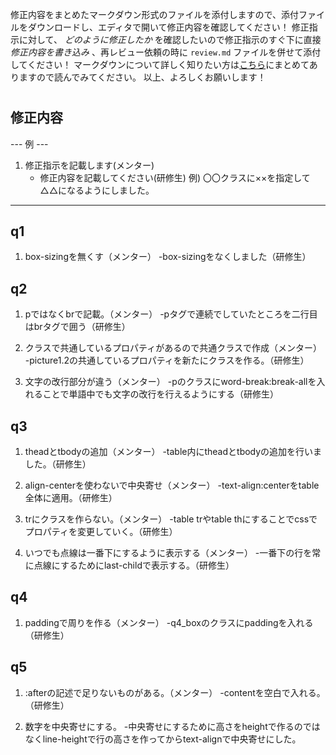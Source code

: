 修正内容をまとめたマークダウン形式のファイルを添付しますので、添付ファイルをダウンロードし、エディタで開いて修正内容を確認してください！
修正指示に対して、 *どのように修正したか* を確認したいので修正指示のすぐ下に直接 *修正内容を書き込み* 、再レビュー依頼の時に `review.md` ファイルを併せて添付してください！
マークダウンについて詳しく知りたい方は[こちら](https://giztech.gizumo-inc.work/lesson/40)にまとめてありますので読んでみてください。
以上、よろしくお願いします！

# 
## 修正内容
--- 例 ---
1. 修正指示を記載します(メンター)
   - 修正内容を記載してください(研修生)
     例) 〇〇クラスに××を指定して△△になるようにしました。
----------

## q1
1. box-sizingを無くす（メンター）
   -box-sizingをなくしました（研修生）
   

## q2
1. pではなくbrで記載。（メンター）
   -pタグで連続でしていたところを二行目はbrタグで囲う（研修生）

2. クラスで共通しているプロパティがあるので共通クラスで作成（メンター）
   -picture1.2の共通しているプロパティを新たにクラスを作る。（研修生）

3. 文字の改行部分が違う（メンター）
  -pのクラスにword-break:break-allを入れることで単語中でも文字の改行を行えるようにする（研修生）

## q3
1. theadとtbodyの追加（メンター）
  -table内にtheadとtbodyの追加を行いました。（研修生）

2. align-centerを使わないで中央寄せ（メンター）
  -text-align:centerをtable全体に適用。（研修生）
  
3. trにクラスを作らない。（メンター）
  -table trやtable thにすることでcssでプロパティを変更していく。（研修生）

4. いつでも点線は一番下にするように表示する（メンター）
  -一番下の行を常に点線にするためにlast-childで表示する。（研修生）

## q4
1. paddingで周りを作る（メンター）
  -q4_boxのクラスにpaddingを入れる（研修生）

## q5
1. :afterの記述で足りないものがある。（メンター）
  -contentを空白で入れる。（研修生）

2. 数字を中央寄せにする。
  -中央寄せにするために高さをheightで作るのではなくline-heightで行の高さを作ってからtext-alignで中央寄せにした。
  